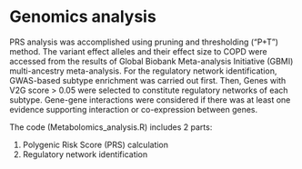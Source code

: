 # Genomics analysis
PRS analysis was accomplished using pruning and thresholding (“P+T”) method. The variant effect alleles and their effect size to COPD were accessed from the results of Global Biobank Meta-analysis Initiative (GBMI) multi-ancestry meta-analysis. For the regulatory network identification, GWAS-based subtype enrichment was carried out first. Then, Genes with V2G score > 0.05 were selected to constitute regulatory networks of each subtype. Gene-gene interactions were considered if there was at least one evidence supporting interaction or co-expression between genes.

The code (Metabolomics_analysis.R) includes 2 parts:
1. Polygenic Risk Score (PRS) calculation
2. Regulatory network identification

